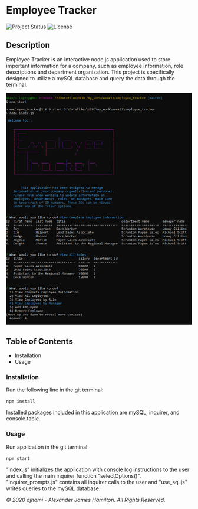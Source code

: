 # Employee Tracker

![Project Status](https://img.shields.io/badge/status-ready-green)
![License](https://img.shields.io/badge/License-wtfpl-blue)

## Description
Employee Tracker is an interactive node.js application used to store important information for a company, such as employee information, role descriptions and department organization. This project is specifically designed to utilize a mySQL database and query the data through the terminal.

![Application Screenshot](public/images/application_screenshot.PNG)

## Table of Contents
- Installation
- Usage

### Installation
Run the following line in the git terminal:

```git
npm install
```

Installed packages included in this application are mySQL, inquirer, and console.table.

### Usage
Run application in the git terminal:

```git
npm start
```

"index.js" initializes the application with console log instructions to the user and calling the main inquirer function "selectOptions()". "inquirer_prompts.js" contains all inquirer calls to the user and "use_sql.js" writes queries to the mySQL database.



*© 2020 ajhami - Alexander James Hamilton. All Rights Reserved.*
